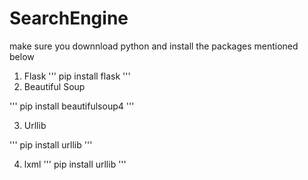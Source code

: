 # SearchEngine

make sure you downnload python and install the packages mentioned below

1. Flask
'''
pip install flask
'''
2. Beautiful Soup

'''
pip install beautifulsoup4
'''

3. Urllib

'''
pip install urllib
'''


4. lxml
'''
pip  install urllib
'''
